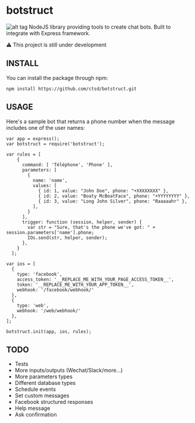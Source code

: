 # botstruct
![alt tag](http://ctsd.github.io/img/botstruct.png)
NodeJS library providing tools to create chat bots. Built to integrate with Express framework.

⚠️ This project is still under development

## INSTALL
You can install the package through npm:
```
npm install https://github.com/ctsd/botstruct.git
```

## USAGE
Here's a sample bot that returns a phone number when the message includes one of the user names:
```
var app = express();
var botstruct = require('botstruct');

var rules = [
    {
      command: [ 'Téléphone', 'Phone' ],
      parameters: [
        {
          name: 'name',
          values: [
            { id: 1, value: "John Doe", phone: "+XXXXXXXX" },
            { id: 2, value: "Boaty McBoatFace", phone: "+YYYYYYYY" },
            { id: 3, value: "Long John Silver", phone: "Raaaaahr" },
          ],
        }
      ],
      trigger: function (session, helper, sender) {
        var str = "Sure, that's the phone we've got: " + session.parameters['name'].phone;
        IOs.send(str, helper, sender);
      },
    }
  ];

var ios = [
  {
    type: 'facebook',
    access_token: '__REPLACE_ME_WITH_YOUR_PAGE_ACCESS_TOKEN__',
    token: '__REPLACE_ME_WITH_YOUR_APP_TOKEN__',
    webhook: '/facebook/webhook/'
  },
  {
    type: 'web',
    webhook: '/web/webhook/'
  },
];

botstruct.init(app, ios, rules);
```

## TODO
+ Tests
+ More inputs/outputs (Wechat/Slack/more...)
+ More parameters types
+ Different database types
+ Schedule events
+ Set custom messages
+ Facebook structured responses
+ Help message
+ Ask confirmation
